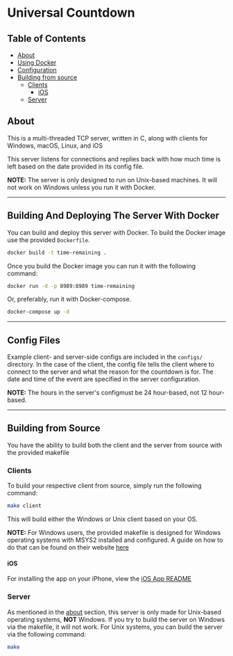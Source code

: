 # Universal Countdown

## Table of Contents
* [About](#about)
* [Using Docker](#building-and-deploying-the-server-with-docker)
* [Configuration](#config-files)
* [Building from source](#building-from-source)
    * [Clients](#clients)
      * [iOS](#ios)
    * [Server](#server)

## About
This is a multi-threaded TCP server, written in C, along with clients
for Windows, macOS, Linux, and iOS

This server listens for connections and replies back with how much time
is left based on the date provided in its config file.

**NOTE:** The server is only designed to run on Unix-based machines. 
It will not work on Windows unless you run it with Docker.

________________
## Building And Deploying The Server With Docker
You can build and deploy this server with Docker. To build the Docker 
image use the provided <code>Dockerfile</code>.
```bash
docker build -t time-remaining .
```

Once you build the Docker image you can run it with the following 
command:
```bash
docker run -d -p 8989:8989 time-remaining
```

Or, preferably, run it with Docker-compose.
```bash
docker-compose up -d
```
________________
## Config Files
Example client- and server-side configs are included in the 
<code>configs/</code> directory. In the case of the client, 
the config file tells the client where to connect to the server and what 
the reason for the countdown is for. The date and time of the event are
specified in the server configuration.

**NOTE:** The hours in the server's configmust be 24 hour-based, not 
12 hour-based.

________________
## Building from Source
You have the ability to build both the client and the server from 
source with the provided makefile

### Clients
To build your respective client from source, simply run the following
command:
```bash
make client
```
This will build either the Windows or Unix client based on your OS.

**NOTE:** For Windows users, the provided makefile is designed for 
Windows operating systems with MSYS2 installed and configured. A guide 
on how to do that can be found on their website 
<a href="https://www.msys2.org" target="new">here</a>

#### iOS
For installing the app on your iPhone, view the 
[iOS App README](clients/iOS/README.md)

### Server
As mentioned in the [about](#about) section, this server is only made for
Unix-based operating systems, **NOT** Windows. If you try to build the 
server on Windows via the makefile, it will not work. For Unix systems,
you can build the server via the following command:
```bash
make
```
